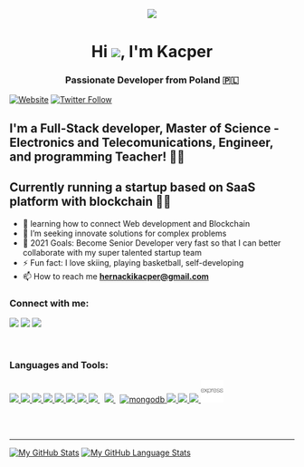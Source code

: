 <p align="center"><img width="200px" height="auto" src="https://i.pinimg.com/564x/0a/55/ab/0a55ab1a7573a92184f490c0e931edd2.jpg" height="175px"/></p>

<h1 align="center">Hi <img src="https://raw.githubusercontent.com/MartinHeinz/MartinHeinz/master/wave.gif" width="30px">, I'm Kacper</h1>

<h3 align="center"> Passionate Developer from Poland 🇵🇱</h3>

[![Website](https://img.shields.io/website?label=kacperhernacki.com&style=for-the-badge&url=https%3A%2F%2Fkacperhernacki.com)](https://kacperhernacki.com)
[![Twitter Follow](https://img.shields.io/twitter/follow/KacperHernacki?color=1DA1F2&logo=twitter&style=for-the-badge)](https://twitter.com/kacperhernacki)

## I'm a Full-Stack developer, Master of Science - Electronics and Telecomunications, Engineer, and programming Teacher! 👨‍🎓

## Currently running a startup based on SaaS platform with blockchain 👩‍🚀

- 🌱 learning how to connect Web development and Blockchain
- 👯 I’m seeking innovate solutions for complex problems
- 🥅 2021 Goals: Become Senior Developer very fast so that I can better collaborate with my super talented startup team
- ⚡ Fun fact: I love skiing, playing basketball, self-developing
- 📫 How to reach me **hernackikacper@gmail.com**

### Connect with me:

<p align="left">

<a href = "https://www.linkedin.com/in/kacper-hernacki-965161203/"><img src="https://img.icons8.com/fluent/48/000000/linkedin.png"/></a>
<a href = "https://twitter.com/kacperhernacki"><img src="https://img.icons8.com/fluent/48/000000/twitter.png"/></a>
<a href = "https://www.instagram.com/kacper.hernacki/"><img src="https://img.icons8.com/fluent/48/000000/instagram-new.png"/></a>

</p>

<br />

### Languages and Tools:

<p align="center">

<a href="https://www.java.com" target="_blank"> <img src="https://img.icons8.com/color/48/000000/java-coffee-cup-logo.png"/> </a>
<a href="https://reactjs.org/" target="_blank"> <img src="https://img.icons8.com/color/48/000000/react-native.png"/> </a>
<a href="https://developer.mozilla.org/en-US/docs/Web/JavaScript" target="_blank"> <img src="https://img.icons8.com/color/48/000000/javascript.png"/> </a>
<a href="https://www.w3.org/html/" target="_blank"> <img src="https://img.icons8.com/color/48/000000/html-5.png"/> </a>
<a href="https://www.w3schools.com/css/" target="_blank"> <img src="https://img.icons8.com/color/48/000000/css3.png"/> </a>
<a href="https://getbootstrap.com" target="_blank"> <img src="https://img.icons8.com/color/48/000000/bootstrap.png"/> </a>
<a href="https://www.python.org" target="_blank"> <img src="https://img.icons8.com/color/48/000000/python.png"/> </a>
<a style="padding-right:8px;" href="https://nodejs.org" target="_blank"> <img src="https://img.icons8.com/color/48/000000/nodejs.png"/> </a>
<a style="padding-right:8px;" href="https://www.mysql.com/" target="_blank"> <img src="https://img.icons8.com/fluent/50/000000/mysql-logo.png"> </a>
<a href="https://www.mongodb.com/" target="_blank"> <img src="https://raw.githubusercontent.com/devicons/devicon/master/icons/mongodbmongodb-original-wordmark.svg" alt="mongodb" width="48" height="48"/> </a>
<a href="https://firebase.google.com/" target="_blank"> <img src="https://img.icons8.com/color/48/000000/firebase.png"/> </a>
<a href="https://git-scm.com/" target="_blank"> <img src="https://img.icons8.com/color/48/000000/git.png"/> </a>
<a href="https://redux.js.org" target="_blank"> <img src="https://img.icons8.com/color/48/000000/redux.png"/> </a>
<a href="https://expressjs.com" target="_blank"> <img src="https://raw.githubusercontent.com/devicons/devicon/master/icons/express/express-original-wordmark.svg" alt="express" width="40" height="40"/> </a>

</P>
<br />
<br />

---

[![My GitHub Stats](https://github-readme-stats.vercel.app/api/?username=Kacper-Hernacki&count_private=true&theme=tokyonight&showicons=true)]()
[![My GitHub Language Stats](https://github-readme-stats.vercel.app/api/top-langs/?username=Kacper-Hernacki&langs_count=5&theme=tokyonight)]()

